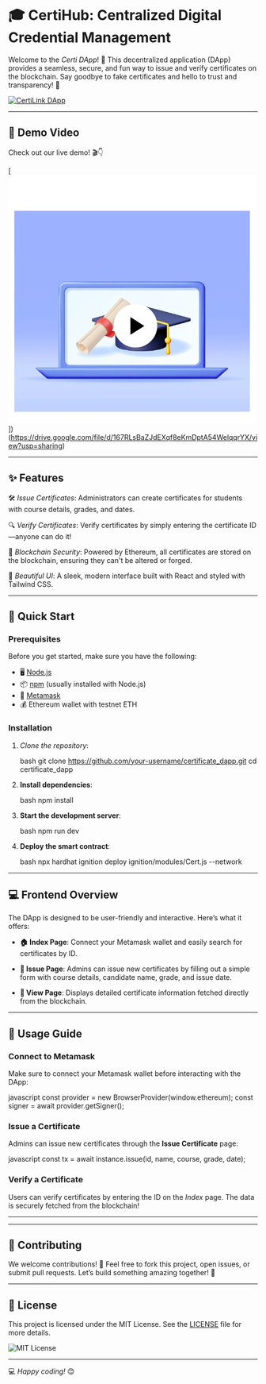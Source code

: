 # 🎓 CertiHub: Centralized Digital Credential Management

Welcome to the *Certi DApp*! 🌟 This decentralized application (DApp) provides a seamless, secure, and fun way to issue and verify certificates on the blockchain. Say goodbye to fake certificates and hello to trust and transparency! 🚀


[![CertiLink DApp](https://github.com/nandanaraju/Certificate-DApp/blob/main/UI/src/assets/images/Dapp.png)]([https://drive.google.com/file/d/167RLsBaZJdEXqf8eKmDptA54WelqqrYX/view?usp=sharing])

---

## 🎥 Demo Video

Check out our live demo! 🎬👇

[![Watch the video](https://github.com/nandanaraju/Certificate_DApp/blob/main/ui_1/src/assets/images/video.jpeg)])(https://drive.google.com/file/d/167RLsBaZJdEXqf8eKmDptA54WelqqrYX/view?usp=sharing)

---

## ✨ Features

🛠 *Issue Certificates*: Administrators can create certificates for students with course details, grades, and dates.

🔍 *Verify Certificates*: Verify certificates by simply entering the certificate ID—anyone can do it!

🔐 *Blockchain Security*: Powered by Ethereum, all certificates are stored on the blockchain, ensuring they can't be altered or forged.

🎨 *Beautiful UI*: A sleek, modern interface built with React and styled with Tailwind CSS.

---

## 🚀 Quick Start

### Prerequisites

Before you get started, make sure you have the following:

- 🖥 [Node.js](https://nodejs.org/)
- 📦 [npm](https://www.npmjs.com/) (usually installed with Node.js)
- 🔐 [Metamask](https://metamask.io/)
- 💰 Ethereum wallet with testnet ETH

### Installation

1. *Clone the repository*:

   bash
   git clone https://github.com/your-username/certificate_dapp.git
   cd certificate_dapp

2. **Install dependencies**:

   bash
   npm install
   

3. **Start the development server**:

   bash
   npm run dev
   

4. **Deploy the smart contract**:

   bash
   npx hardhat ignition deploy ignition/modules/Cert.js --network <network-name>
   

---

## 💻 Frontend Overview

The DApp is designed to be user-friendly and interactive. Here’s what it offers:

- **🏠 Index Page**: Connect your Metamask wallet and easily search for certificates by ID.
  
- **📝 Issue Page**: Admins can issue new certificates by filling out a simple form with course details, candidate name, grade, and issue date.
  
- **📜 View Page**: Displays detailed certificate information fetched directly from the blockchain.

---

## 🎯 Usage Guide

### Connect to Metamask

Make sure to connect your Metamask wallet before interacting with the DApp:

javascript
const provider = new BrowserProvider(window.ethereum);
const signer = await provider.getSigner();


### Issue a Certificate

Admins can issue new certificates through the **Issue Certificate** page:

javascript
const tx = await instance.issue(id, name, course, grade, date);

### Verify a Certificate

Users can verify certificates by entering the ID on the *Index* page. The data is securely fetched from the blockchain!

---


---

## 🤝 Contributing

We welcome contributions! 🙌 Feel free to fork this project, open issues, or submit pull requests. Let’s build something amazing together! 🚀

---

## 📝 License

This project is licensed under the MIT License. See the [LICENSE](Licence) file for more details.

![MIT License](https://img.shields.io/badge/License-MIT-blue.svg)

---

💻 *Happy coding!* 😊

